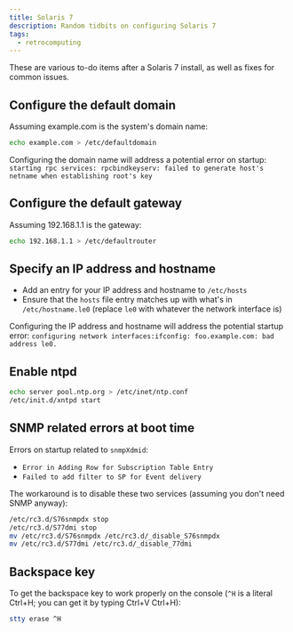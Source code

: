 ```yaml
---
title: Solaris 7
description: Random tidbits on configuring Solaris 7
tags:
  - retrocomputing
---
```


These are various to-do items after a Solaris 7 install, as well as fixes for common issues.


## Configure the default domain

Assuming example.com is the system's domain name:

```sh
echo example.com > /etc/defaultdomain
```

Configuring the domain name will address a potential error on startup: `starting rpc services: rpcbindkeyserv: failed to generate host's netname when establishing root's key`


## Configure the default gateway

Assuming 192.168.1.1 is the gateway:

```sh
echo 192.168.1.1 > /etc/defaultrouter
```


## Specify an IP address and hostname

* Add an entry for your IP address and hostname to `/etc/hosts`
* Ensure that the `hosts` file entry matches up with what's in `/etc/hostname.le0` (replace `le0` with whatever the network interface is)

Configuring the IP address and hostname will address the potential startup error: `configuring network interfaces:ifconfig: foo.example.com: bad address le0.`


## Enable ntpd

```sh
echo server pool.ntp.org > /etc/inet/ntp.conf
/etc/init.d/xntpd start
```


## SNMP related errors at boot time

Errors on startup related to `snmpXdmid`:

* `Error in Adding Row for Subscription Table Entry`
* `Failed to add filter to SP for Event delivery`

The workaround is to disable these two services (assuming you don't need SNMP anyway):

```sh
/etc/rc3.d/S76snmpdx stop
/etc/rc3.d/S77dmi stop
mv /etc/rc3.d/S76snmpdx /etc/rc3.d/_disable_S76snmpdx
mv /etc/rc3.d/S77dmi /etc/rc3.d/_disable_77dmi
```


## Backspace key

To get the backspace key to work properly on the console (`^H` is a literal Ctrl+H; you can get it by typing Ctrl+V Ctrl+H):

```sh
stty erase ^H
```

